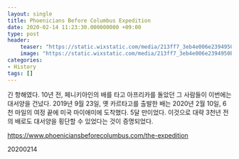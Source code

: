 ```yaml
---
layout: single
title: Phoenicians Before Columbus Expedition
date: 2020-02-14 11:23:30.000000000 +09:00
type: post
header:
    teaser: "https://static.wixstatic.com/media/213ff7_3eb4e006e2394950bc9127b219678e8a~mv2_d_1416_1888_s_2.jpg/v1/fill/w_550,h_733,al_c,q_85,usm_0.66_1.00_0.01/Phoenicia%20at%20sea.webp"
    image: "https://static.wixstatic.com/media/213ff7_3eb4e006e2394950bc9127b219678e8a~mv2_d_1416_1888_s_2.jpg/v1/fill/w_550,h_733,al_c,q_85,usm_0.66_1.00_0.01/Phoenicia%20at%20sea.webp"
categories:
- History
tags: []
---
```


긴 항해였다. 10년 전, 페니키아인의 배를 타고 아프리카를 돌았던 그 사람들이 이번에는 대서양을 건넜다. 2019년 9월 23일, 옛 카르타고를 출발한 배는 2020년 2월 10일, 6천 마일의 여정 끝에 미국 마이애미에 도착했다. 5달 만이었다. 이것으로 대략 3천년 전의 배로도 대서양을 횡단할 수 있었다는 것이 증명되었다. 

https://www.phoeniciansbeforecolumbus.com/the-expedition

20200214
